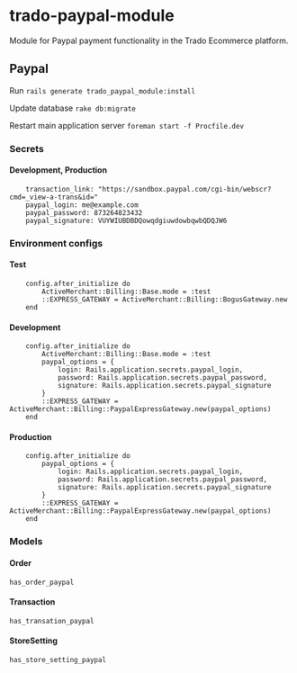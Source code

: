 # trado-paypal-module
Module for Paypal payment functionality in the Trado Ecommerce platform.

## Paypal

Run `rails generate trado_paypal_module:install`

Update database `rake db:migrate`

Restart main application server `foreman start -f Procfile.dev`

### Secrets

#### Development, Production

```
    transaction_link: "https://sandbox.paypal.com/cgi-bin/webscr?cmd=_view-a-trans&id="  
    paypal_login: me@example.com  
    paypal_password: 873264823432  
    paypal_signature: VUYWIUBDBDQowqdgiuwdowbqwbQDQJW6  
```

### Environment configs

#### Test

```
    config.after_initialize do
        ActiveMerchant::Billing::Base.mode = :test
        ::EXPRESS_GATEWAY = ActiveMerchant::Billing::BogusGateway.new
    end
```

#### Development
    
```
    config.after_initialize do
        ActiveMerchant::Billing::Base.mode = :test
        paypal_options = {
            login: Rails.application.secrets.paypal_login,
            password: Rails.application.secrets.paypal_password,
            signature: Rails.application.secrets.paypal_signature
        }
        ::EXPRESS_GATEWAY = ActiveMerchant::Billing::PaypalExpressGateway.new(paypal_options)
    end
```

#### Production

```
    config.after_initialize do
        paypal_options = {
            login: Rails.application.secrets.paypal_login,
            password: Rails.application.secrets.paypal_password,
            signature: Rails.application.secrets.paypal_signature
        }
        ::EXPRESS_GATEWAY = ActiveMerchant::Billing::PaypalExpressGateway.new(paypal_options)
    end
```

### Models

#### Order

`has_order_paypal`

#### Transaction

`has_transation_paypal`

#### StoreSetting

`has_store_setting_paypal`

